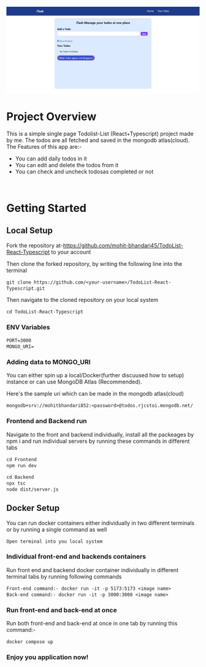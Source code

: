 ![alt text](image.png)


# Project Overview

 This is a simple single page Todolist-List (React+Typescript) project made by me. The todos are all fetched and saved in the mongodb atlas(cloud). The Features of this app are:-
- You can add daily todos in it
- You can edit and delete the todos from it
- You can check and uncheck todosas completed or not

<br/>

# Getting Started

## **Local Setup**
Fork the repository at-https://github.com/mohit-bhandari45/TodoList-React-Typescript to your account

Then clone the forked repository, by writing the following line into the terminal

``` 
git clone https://github.com/<your-username>/TodoList-React-Typescript.git 
```
Then navigate to the cloned repository on your local system

``` 
cd TodoList-React-Typescript
```
 
### **ENV Variables**
```
PORT=3000
MONGO_URI=
```

### **Adding data to MONGO_URI**
You can either spin up a local/Docker(further discuused how to setup) instance or can use MongoDB Atlas (Recommended).

Here's the sample uri which can be made in the mongodb atlas(cloud)
```
mongodb+srv://mohitbhandari852:<password>@todos.rjcstoi.mongodb.net/ 
```


### **Frontend and Backend run**

Navigate to the front and backend individually, install all the packeages by npm i and run individual servers by running these commands in different tabs

``` 
cd Frontend
npm run dev
```
``` 
cd Backend
npx tsc
node dist/server.js
```

## **Docker Setup**

You can run docker containers either individually in two different terminals or by running a single command as well

``` 
Open terminal into you local system
```

### **Individual front-end and backends containers**

Run front end and backend docker container individually in different terminal tabs by running following commands
```
Front-end command:- docker run -it -p 5173:5173 <image name>
Back-end command:- docker run -it -p 3000:3000 <image name>
```

### **Run front-end and back-end at once**
Run both front-end and back-end at once in one tab by running this command:- 
```
docker compose up
```

### Enjoy you application now!